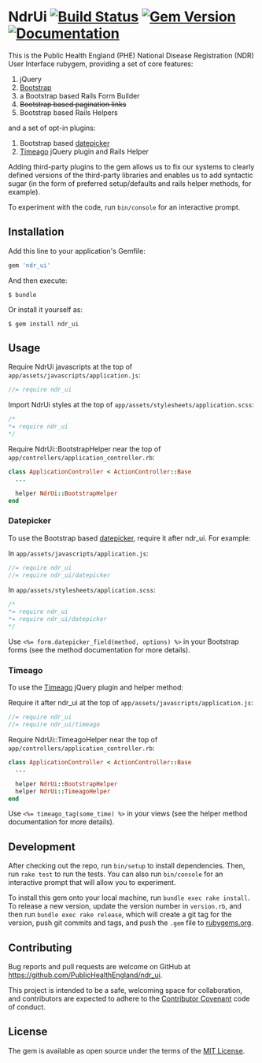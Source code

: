 # NdrUi [![Build Status](https://github.com/publichealthengland/ndr_ui/workflows/Test/badge.svg)](https://github.com/publichealthengland/ndr_ui/actions?query=workflow%3Atest) [![Gem Version](https://badge.fury.io/rb/ndr_ui.svg)](https://rubygems.org/gems/ndr_ui) [![Documentation](https://img.shields.io/badge/ndr_ui-docs-blue.svg)](https://www.rubydoc.info/gems/ndr_ui)

This is the Public Health England (PHE) National Disease Registration (NDR) User Interface rubygem,
providing a set of core features:

1. jQuery
2. [Bootstrap](http://getbootstrap.com)
3. a Bootstrap based Rails Form Builder
4. ~~Bootstrap based pagination links~~
5. Bootstrap based Rails Helpers

and a set of opt-in plugins:

1. Bootstrap based [datepicker](https://github.com/eternicode/bootstrap-datepicker)
2. [Timeago](https://github.com/rmm5t/jquery-timeago) jQuery plugin and Rails Helper

Adding third-party plugins to the gem allows us to fix our systems to clearly defined
versions of the third-party libraries and enables us to add syntactic sugar (in the form of
preferred setup/defaults and rails helper methods, for example).

To experiment with the code, run `bin/console` for an interactive prompt.

## Installation

Add this line to your application's Gemfile:

```ruby
gem 'ndr_ui'
```

And then execute:

    $ bundle

Or install it yourself as:

    $ gem install ndr_ui

## Usage

Require NdrUi javascripts at the top of `app/assets/javascripts/application.js`:

```javascript
//= require ndr_ui
```

Import NdrUi styles at the top of `app/assets/stylesheets/application.scss`:

```scss
/*
*= require ndr_ui
*/
```

Require NdrUi::BootstrapHelper near the top of `app/controllers/application_controller.rb`:

```ruby
class ApplicationController < ActionController::Base
  ...

  helper NdrUi::BootstrapHelper
end
```

### Datepicker

To use the Bootstrap based [datepicker](https://github.com/eternicode/bootstrap-datepicker), require it after ndr_ui. For example:

In `app/assets/javascripts/application.js`:

```javascript
//= require ndr_ui
//= require ndr_ui/datepicker
```

In `app/assets/stylesheets/application.scss`:

```scss
/*
*= require ndr_ui
*= require ndr_ui/datepicker
*/
```

Use `<%= form.datepicker_field(method, options) %>` in your Bootstrap forms (see the method documentation for more details).

### Timeago

To use the [Timeago](https://github.com/rmm5t/jquery-timeago) jQuery plugin and helper method:

Require it after ndr_ui at the top of `app/assets/javascripts/application.js`:

```javascript
//= require ndr_ui
//= require ndr_ui/timeago
```

Require NdrUi::TimeagoHelper near the top of `app/controllers/application_controller.rb`:

```ruby
class ApplicationController < ActionController::Base
  ...

  helper NdrUi::BootstrapHelper
  helper NdrUi::TimeagoHelper
end
```

Use `<%= timeago_tag(some_time) %>` in your views (see the helper method documentation for more details).

## Development

After checking out the repo, run `bin/setup` to install dependencies. Then, run `rake test` to run the tests. You can also run `bin/console` for an interactive prompt that will allow you to experiment.

To install this gem onto your local machine, run `bundle exec rake install`. To release a new version, update the version number in `version.rb`, and then run `bundle exec rake release`, which will create a git tag for the version, push git commits and tags, and push the `.gem` file to [rubygems.org](https://rubygems.org).

## Contributing

Bug reports and pull requests are welcome on GitHub at https://github.com/PublicHealthEngland/ndr_ui.

This project is intended to be a safe, welcoming space for collaboration, and contributors are expected to adhere to the [Contributor Covenant](http://contributor-covenant.org/) code of conduct.


## License

The gem is available as open source under the terms of the [MIT License](http://opensource.org/licenses/MIT).


